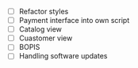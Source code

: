 - [ ] Refactor styles   
- [ ] Payment interface into own script  
- [ ] Catalog view  
- [ ] Cuastomer view  
- [ ] BOPIS  
- [ ] Handling software updates  
